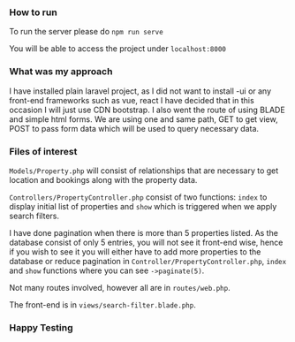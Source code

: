 ### How to run
To run the server please do
`npm run serve`

You will be able to access the project under `localhost:8000`

### What was my approach
I have installed plain laravel project, as I did not want to install -ui or any front-end frameworks such as vue, react
I have decided that in this occasion I will just use CDN bootstrap. I also went the route of using BLADE and simple
html forms. We are using one and same path, GET to get view, POST to pass form data which will be used to query necessary data.

### Files of interest
`Models/Property.php` will consist of relationships that are necessary to get location and bookings along with the property data.

`Controllers/PropertyController.php` consist of two functions: `index` to display initial list of properties and `show`
which is triggered when we apply search filters.
  
I have done pagination when there is more than 5 properties listed. As the database consist of only 5 entries, you will
not see it front-end wise, hence if you wish to see it you will either have to add more properties to the database or
reduce pagination in `Controller/PropertyController.php`, `index` and `show` functions where you can see `->paginate(5)`.

Not many routes involved, however all are in `routes/web.php`.

The front-end is in `views/search-filter.blade.php`.

### Happy Testing

